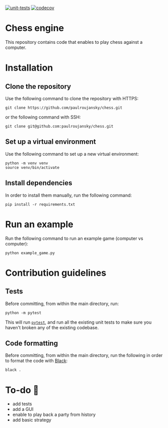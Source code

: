 [![unit-tests](https://github.com/paulroujansky/chess/actions/workflows/main.yml/badge.svg)](https://github.com/paulroujansky/chess/actions/workflows/main.yml)
[![codecov](https://codecov.io/gh/paulroujansky/chess/branch/master/graph/badge.svg)](https://codecov.io/gh/paulroujansky/chess)

# Chess engine

This repository contains code that enables to play chess against a computer.

# Installation

## Clone the repository

Use the following command to clone the repository with HTTPS:

    git clone https://github.com/paulroujansky/chess.git

or the following command with SSH:

    git clone git@github.com:paulroujansky/chess.git


## Set up a virtual environment

Use the following command to set up a new virtual environment:

    python -m venv venv
    source venv/bin/activate


## Install dependencies

In order to install them manually, run the following command:

    pip install -r requirements.txt


# Run an example

Run the following command to run an example game (computer vs computer):

    python example_game.py


# Contribution guidelines

## Tests

Before committing, from within the main directory, run:

    python -m pytest

This will run [`pytest`](https://docs.pytest.org/en/latest/), and run all the existing unit tests to make sure you haven't broken any of the existing codebase.

## Code formatting

Before committing, from within the main directory, run the following in order to format the code with [Black](https://github.com/psf/black):

    black .


# To-do :memo:
- add tests
- add a GUI
- enable to play back a party from history
- add basic strategy
